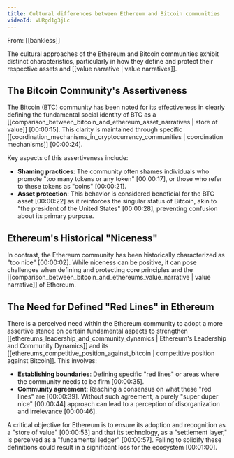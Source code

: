 ```yaml
---
title: Cultural differences between Ethereum and Bitcoin communities
videoId: vURgd1g3jLc
---
```


From: [[bankless]] <br/> 

The cultural approaches of the Ethereum and Bitcoin communities exhibit distinct characteristics, particularly in how they define and protect their respective assets and [[value narrative | value narratives]].

## The Bitcoin Community's Assertiveness

The Bitcoin (BTC) community has been noted for its effectiveness in clearly defining the fundamental social identity of BTC as a [[comparison_between_bitcoin_and_ethereum_asset_narratives | store of value]] <a class="yt-timestamp" data-t="00:00:15">[00:00:15]</a>. This clarity is maintained through specific [[coordination_mechanisms_in_cryptocurrency_communities | coordination mechanisms]] <a class="yt-timestamp" data-t="00:00:24">[00:00:24]</a>.

Key aspects of this assertiveness include:
*   **Shaming practices**: The community often shames individuals who promote "too many tokens or any token" <a class="yt-timestamp" data-t="00:00:17">[00:00:17]</a>, or those who refer to these tokens as "coins" <a class="yt-timestamp" data-t="00:00:21">[00:00:21]</a>.
*   **Asset protection**: This behavior is considered beneficial for the BTC asset <a class="yt-timestamp" data-t="00:00:22">[00:00:22]</a> as it reinforces the singular status of Bitcoin, akin to "the president of the United States" <a class="yt-timestamp" data-t="00:00:28">[00:00:28]</a>, preventing confusion about its primary purpose.

## Ethereum's Historical "Niceness"

In contrast, the Ethereum community has been historically characterized as "too nice" <a class="yt-timestamp" data-t="00:00:02">[00:00:02]</a>. While niceness can be positive, it can pose challenges when defining and protecting core principles and the [[comparison_between_bitcoin_and_ethereums_value_narrative | value narrative]] of Ethereum.

## The Need for Defined "Red Lines" in Ethereum

There is a perceived need within the Ethereum community to adopt a more assertive stance on certain fundamental aspects to strengthen [[ethereums_leadership_and_community_dynamics | Ethereum's Leadership and Community Dynamics]] and its [[ethereums_competitive_position_against_bitcoin | competitive position against Bitcoin]]. This involves:

*   **Establishing boundaries**: Defining specific "red lines" or areas where the community needs to be firm <a class="yt-timestamp" data-t="00:00:35">[00:00:35]</a>.
*   **Community agreement**: Reaching a consensus on what these "red lines" are <a class="yt-timestamp" data-t="00:00:39">[00:00:39]</a>. Without such agreement, a purely "super duper nice" <a class="yt-timestamp" data-t="00:00:44">[00:00:44]</a> approach can lead to a perception of disorganization and irrelevance <a class="yt-timestamp" data-t="00:00:46">[00:00:46]</a>.

A critical objective for Ethereum is to ensure its adoption and recognition as a "store of value" <a class="yt-timestamp" data-t="00:00:53">[00:00:53]</a> and that its technology, as a "settlement layer," is perceived as a "fundamental ledger" <a class="yt-timestamp" data-t="00:00:57">[00:00:57]</a>. Failing to solidify these definitions could result in a significant loss for the ecosystem <a class="yt-timestamp" data-t="00:01:00">[00:01:00]</a>.